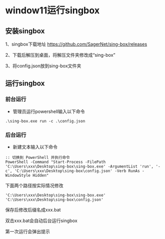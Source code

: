 # window11运行singbox

## 安装singbox
1、singbox下载地址
https://github.com/SagerNet/sing-box/releases

2、下载后解压到桌面，将解压文件夹修改成“sing-box”

3、将config.json放到sing-box文件夹

## 运行singbox
### 前台运行
- 管理员运行powershell输入以下命令
```
.\sing-box.exe run -c .\config.json
```
### 后台运行
- 新建文本输入以下命令

```
:: 切换到 PowerShell 并执行命令
PowerShell -Command "Start-Process -FilePath 'C:\Users\xxx\Desktop\sing-box\sing-box.exe' -ArgumentList 'run', '-c', 'C:\Users\xxx\Desktop\sing-box\config.json' -Verb RunAs -WindowStyle Hidden"
```
下面两个路径按实际情况修改
```
'C:\Users\xxx\Desktop\sing-box\sing-box.exe'
'C:\Users\xxx\Desktop\sing-box\config.json'
```
保存后修改后缀名成xxx.bat

双击xxx.bat会自动后台运行singbox

第一次运行会弹出提示
